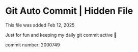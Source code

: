 # Git Auto Commit | Hidden File

This file was added Feb 12, 2025

Just for fun and keeping my daily git commit active 🤪

commit number: 2000749
